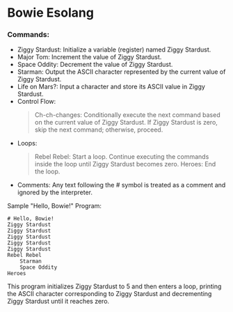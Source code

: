 # Bowie Esolang

### Commands:

- Ziggy Stardust: Initialize a variable (register) named Ziggy Stardust.
- Major Tom: Increment the value of Ziggy Stardust.
- Space Oddity: Decrement the value of Ziggy Stardust.
- Starman: Output the ASCII character represented by the current value of Ziggy Stardust.
- Life on Mars?: Input a character and store its ASCII value in Ziggy Stardust.
- Control Flow:
    > Ch-ch-changes: Conditionally execute the next command based on the current value of Ziggy Stardust. If Ziggy Stardust is zero, skip the next command; otherwise, proceed.
- Loops:
  > Rebel Rebel: Start a loop. Continue executing the commands inside the loop until Ziggy Stardust becomes zero.
  > Heroes: End the loop.
- Comments: Any text following the # symbol is treated as a comment and ignored by the interpreter.

Sample "Hello, Bowie!" Program:
```bowie
# Hello, Bowie!
Ziggy Stardust
Ziggy Stardust
Ziggy Stardust
Ziggy Stardust
Ziggy Stardust
Rebel Rebel
    Starman
    Space Oddity
Heroes
```
This program initializes Ziggy Stardust to 5 and then enters a loop, printing the ASCII character corresponding to Ziggy Stardust and decrementing Ziggy Stardust until it reaches zero.
